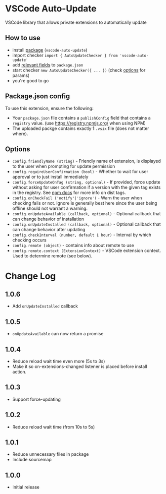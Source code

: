# VSCode Auto-Update

VSCode library that allows private extensions to automatically update

## How to use

-   install [package](https://www.npmjs.com/package/vscode-auto-update) (`vscode-auto-update`)
-   import checker `import { AutoUpdateChecker } from 'vscode-auto-update'`
-   add [relevant fields](#packagejson-config) to `package.json`
-   start checker `new AutoUpdateChecker({ ... })` (check [options](#options) for params)
-   you're good to go

## Package.json config

To use this extension, ensure the following:

-   Your `package.json` file contains a `publishConfig` field that contains a `registry` value. (use https://registry.npmjs.org/ when using NPM)
-   The uploaded packge contains exactly 1 `.vsix` file (does not matter where).

## Options

-   `config.friendlyName (string)` - Friendly name of extension, is displayed to the user when prompting for update permission
-   `config.requireUserConfirmation (bool)` - Whether to wait for user approval or to just install immediately
-   `config.forceUpdateOnTag (string, optional)` - If provided, force update without asking for user confirmation if a version with the given tag exists in the registry. See [npm docs](https://docs.npmjs.com/cli/v9/commands/npm-dist-tag) for more info on dist tags.
-   `config.onCheckFail ('notify'|'ignore')` - Warn the user when checking fails or not. Ignore is generally best here since the user being offline should not warrant a warning.
-   `config.onUpdateAvailable (callback, optional)` - Optional callback that can change behavior of installation
-   `config.onUpdateInstalled (callback, optional)` - Optional callback that can change behavior after updating
-   `config.checkInterval (number, default 1 hour)` - Interval by which checking occurs
-   `config.remote (object)` - contains info about remote to use
-   `config.remote.context (ExtensionContext)` - VSCode extension context. Used to determine remote (see below).

# Change Log

## 1.0.6

-   Add `onUpdateInstalled` callback

## 1.0.5

-   `onUpdateAvailable` can now return a promise

## 1.0.4

-   Reduce reload wait time even more (5s to 3s)
-   Make it so on-extensions-changed listener is placed before install action.

## 1.0.3

-   Support force-updating

## 1.0.2

-   Reduce reload wait time (from 10s to 5s)

## 1.0.1

-   Reduce unnecessary files in package
-   Include sourcemap

## 1.0.0

-   Initial release
